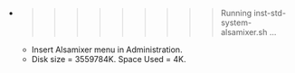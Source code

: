 * >>>>>>>>> Running inst-std-system-alsamixer.sh ...
  * Insert Alsamixer menu in Administration.
  * Disk size = 3559784K. Space Used = 4K.

